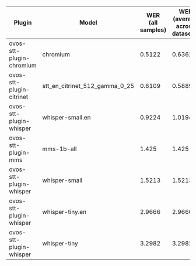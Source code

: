 |Plugin|Model|WER<br>(all samples)| WER<br>(average across datasets) | Damerau Similarity | Score |
|-----|-----|--------------------|----------------------------------|--------------------|-------|
| ovos-stt-plugin-chromium | chromium | 0.5122 | 0.6362 | 0.6052 | 25.7682 |
| ovos-stt-plugin-citrinet | stt_en_citrinet_512_gamma_0_25 | 0.6109 | 0.5889 | 0.491 | 19.6453 |
| ovos-stt-plugin-whisper | whisper-small.en | 0.9224 | 1.0194 | 0.4976 | 1.4471 |
| ovos-stt-plugin-mms | mms-1b-all | 1.425 | 1.425 | 0.1737 | -7.3821 |
| ovos-stt-plugin-whisper | whisper-small | 1.5213 | 1.5213 | 0.2879 | -15.0082 |
| ovos-stt-plugin-whisper | whisper-tiny.en | 2.9666 | 2.9666 | 0.0894 | -17.5866 |
| ovos-stt-plugin-whisper | whisper-tiny | 3.2982 | 3.2982 | 0.1502 | -34.5199 |